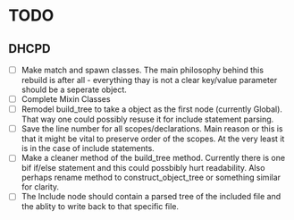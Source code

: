 # TODO

## DHCPD

* [ ] Make match and spawn classes. The main philosophy behind this rebuild is after all - everything thay is not a clear key/value parameter should be a seperate object.
* [ ] Complete Mixin Classes
* [ ] Remodel build_tree to take a object as the first node (currently Global). That way one could possibly resuse it for include statement parsing.
* [ ] Save the line number for all scopes/declarations. Main reason or this is that it might be vital to preserve order of the scopes. At the very least it is in the case of include statements.
* [ ] Make a cleaner method of the build_tree method. Currently there is one bif if/else statement and this could possbibly hurt readability. Also perhaps rename method to construct_object_tree or something similar for clarity.
* [ ] The Include node should contain a parsed tree of the included file and the ablity to write back to that specific file.
